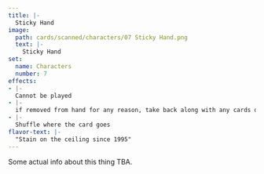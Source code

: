 ```yaml
---
title: |-
  Sticky Hand
image: 
  path: cards/scanned/characters/07 Sticky Hand.png
  text: |-
    Sticky Hand
set:
  name: Characters
  number: 7
effects: 
- |-
  Cannot be played
- |-
  if removed from hand for any reason, take back along with any cards directly touching it.
- |-
  Shuffle where the card goes
flavor-text: |-
  "Stain on the ceiling since 1995"
---
```

Some actual info about this thing TBA.
